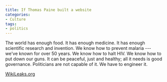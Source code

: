 ```yaml
---
title: If Thomas Paine built a website
categories:
- Culture
tags:
- politics
---
```


> 

> 
> 
The world has enough food. It has enough medicine. It has enough scientific research and invention. We know how to prevent malaria --- we've known for over 50 years. We know how to halt HIV. We know how to put down our guns. It can be peaceful, just and healthy; all it needs is good governance. Politicians are not capable of it. We have to engineer it.

> 
> 
[WikiLeaks.org][1]


   [1]: http://www.wikileaks.org/

